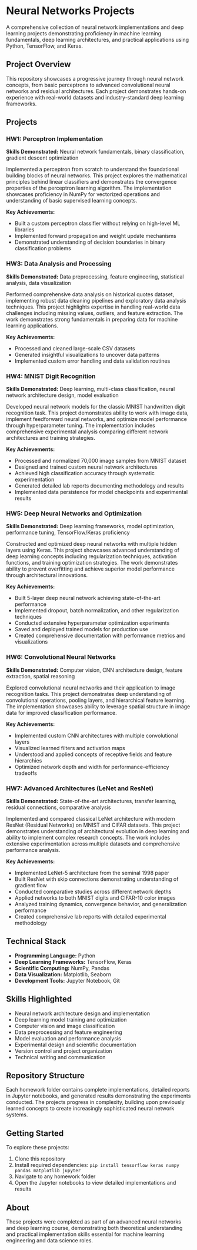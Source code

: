 # Neural Networks Projects

A comprehensive collection of neural network implementations and deep learning projects demonstrating proficiency in machine learning fundamentals, deep learning architectures, and practical applications using Python, TensorFlow, and Keras.

## Project Overview

This repository showcases a progressive journey through neural network concepts, from basic perceptrons to advanced convolutional neural networks and residual architectures. Each project demonstrates hands-on experience with real-world datasets and industry-standard deep learning frameworks.

## Projects

### HW1: Perceptron Implementation
**Skills Demonstrated:** Neural network fundamentals, binary classification, gradient descent optimization

Implemented a perceptron from scratch to understand the foundational building blocks of neural networks. This project explores the mathematical principles behind linear classifiers and demonstrates the convergence properties of the perceptron learning algorithm. The implementation showcases proficiency in NumPy for vectorized operations and understanding of basic supervised learning concepts.

**Key Achievements:**
* Built a custom perceptron classifier without relying on high-level ML libraries
* Implemented forward propagation and weight update mechanisms
* Demonstrated understanding of decision boundaries in binary classification problems

### HW3: Data Analysis and Processing
**Skills Demonstrated:** Data preprocessing, feature engineering, statistical analysis, data visualization

Performed comprehensive data analysis on historical quotes dataset, implementing robust data cleaning pipelines and exploratory data analysis techniques. This project highlights expertise in handling real-world data challenges including missing values, outliers, and feature extraction. The work demonstrates strong fundamentals in preparing data for machine learning applications.

**Key Achievements:**
* Processed and cleaned large-scale CSV datasets
* Generated insightful visualizations to uncover data patterns
* Implemented custom error handling and data validation routines

### HW4: MNIST Digit Recognition
**Skills Demonstrated:** Deep learning, multi-class classification, neural network architecture design, model evaluation

Developed neural network models for the classic MNIST handwritten digit recognition task. This project demonstrates ability to work with image data, implement feedforward neural networks, and optimize model performance through hyperparameter tuning. The implementation includes comprehensive experimental analysis comparing different network architectures and training strategies.

**Key Achievements:**
* Processed and normalized 70,000 image samples from MNIST dataset
* Designed and trained custom neural network architectures
* Achieved high classification accuracy through systematic experimentation
* Generated detailed lab reports documenting methodology and results
* Implemented data persistence for model checkpoints and experimental results

### HW5: Deep Neural Networks and Optimization
**Skills Demonstrated:** Deep learning frameworks, model optimization, performance tuning, TensorFlow/Keras proficiency

Constructed and optimized deep neural networks with multiple hidden layers using Keras. This project showcases advanced understanding of deep learning concepts including regularization techniques, activation functions, and training optimization strategies. The work demonstrates ability to prevent overfitting and achieve superior model performance through architectural innovations.

**Key Achievements:**
* Built 5-layer deep neural network achieving state-of-the-art performance
* Implemented dropout, batch normalization, and other regularization techniques
* Conducted extensive hyperparameter optimization experiments
* Saved and deployed trained models for production use
* Created comprehensive documentation with performance metrics and visualizations

### HW6: Convolutional Neural Networks
**Skills Demonstrated:** Computer vision, CNN architecture design, feature extraction, spatial reasoning

Explored convolutional neural networks and their application to image recognition tasks. This project demonstrates deep understanding of convolutional operations, pooling layers, and hierarchical feature learning. The implementation showcases ability to leverage spatial structure in image data for improved classification performance.

**Key Achievements:**
* Implemented custom CNN architectures with multiple convolutional layers
* Visualized learned filters and activation maps
* Understood and applied concepts of receptive fields and feature hierarchies
* Optimized network depth and width for performance-efficiency tradeoffs

### HW7: Advanced Architectures (LeNet and ResNet)
**Skills Demonstrated:** State-of-the-art architectures, transfer learning, residual connections, comparative analysis

Implemented and compared classical LeNet architecture with modern ResNet (Residual Networks) on MNIST and CIFAR datasets. This project demonstrates understanding of architectural evolution in deep learning and ability to implement complex research concepts. The work includes extensive experimentation across multiple datasets and comprehensive performance analysis.

**Key Achievements:**
* Implemented LeNet-5 architecture from the seminal 1998 paper
* Built ResNet with skip connections demonstrating understanding of gradient flow
* Conducted comparative studies across different network depths
* Applied networks to both MNIST digits and CIFAR-10 color images
* Analyzed training dynamics, convergence behavior, and generalization performance
* Created comprehensive lab reports with detailed experimental methodology

## Technical Stack

* **Programming Language:** Python
* **Deep Learning Frameworks:** TensorFlow, Keras
* **Scientific Computing:** NumPy, Pandas
* **Data Visualization:** Matplotlib, Seaborn
* **Development Tools:** Jupyter Notebook, Git

## Skills Highlighted

* Neural network architecture design and implementation
* Deep learning model training and optimization
* Computer vision and image classification
* Data preprocessing and feature engineering
* Model evaluation and performance analysis
* Experimental design and scientific documentation
* Version control and project organization
* Technical writing and communication

## Repository Structure

Each homework folder contains complete implementations, detailed reports in Jupyter notebooks, and generated results demonstrating the experiments conducted. The projects progress in complexity, building upon previously learned concepts to create increasingly sophisticated neural network systems.

## Getting Started

To explore these projects:

1. Clone this repository
2. Install required dependencies: `pip install tensorflow keras numpy pandas matplotlib jupyter`
3. Navigate to any homework folder
4. Open the Jupyter notebooks to view detailed implementations and results

## About

These projects were completed as part of an advanced neural networks and deep learning course, demonstrating both theoretical understanding and practical implementation skills essential for machine learning engineering and data science roles.
